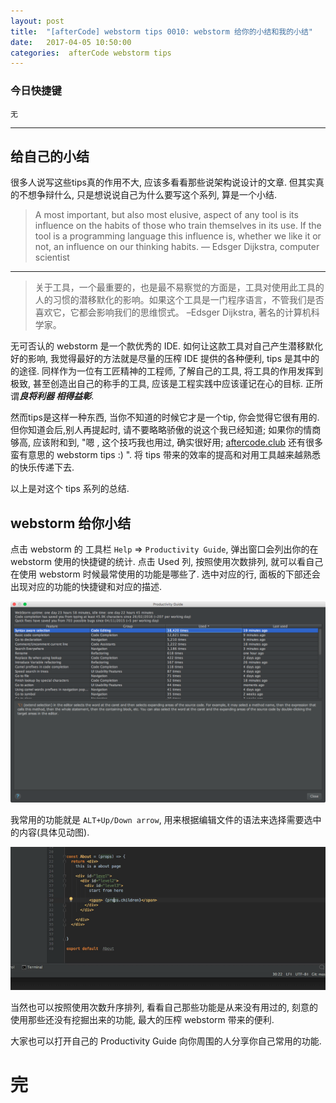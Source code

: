 ```yaml
---
layout: post
title:  "[afterCode] webstorm tips 0010: webstorm 给你的小结和我的小结"
date:   2017-04-05 10:50:00
categories:  afterCode webstorm tips
---
```


### 今日快捷键

```
无
```
----

## 给自己的小结

很多人说写这些tips真的作用不大, 应该多看看那些说架构说设计的文章. 但其实真的不想争辩什么, 只是想说说自己为什么要写这个系列, 算是一个小结.

>A most important, but also most elusive, aspect of any tool is its influence on the habits of those who train themselves in its use. If the tool is a programming language this influence is, whether we like it or not, an influence on our thinking habits. — Edsger Dijkstra, computer scientist

---

>关于工具，一个最重要的，也是最不易察觉的方面是，工具对使用此工具的人的习惯的潜移默化的影响。如果这个工具是一门程序语言，不管我们是否喜欢它，它都会影响我们的思维惯式。 –Edsger Dijkstra, 著名的计算机科学家。 

无可否认的 webstorm 是一个款优秀的 IDE. 如何让这款工具对自己产生潜移默化好的影响, 我觉得最好的方法就是尽量的压榨 IDE 提供的各种便利, tips 是其中的的途径. 同样作为一位有工匠精神的工程师, 了解自己的工具, 将工具的作用发挥到极致, 甚至创造出自己的称手的工具, 应该是工程实践中应该谨记在心的目标. 正所谓***良将利器 相得益彰***.

然而tips是这样一种东西, 当你不知道的时候它才是一个tip, 你会觉得它很有用的. 但你知道会后,别人再提起时, 请不要略略骄傲的说这个我已经知道; 如果你的情商够高, 应该附和到, "嗯 , 这个技巧我也用过, 确实很好用; [aftercode.club](http://aftercode.club/) 还有很多蛮有意思的 webstorm tips :) ". 将 tips 带来的效率的提高和对用工具越来越熟悉的快乐传递下去.

以上是对这个 tips 系列的总结.


## webstorm 给你小结


点击 webstorm 的 工具栏 `Help` => `Productivity Guide`, 弹出窗口会列出你的在 webstorm 使用的快捷键的统计. 点击 Used 列, 按照使用次数排列, 就可以看自己在使用 webstorm 时候最常使用的功能是哪些了. 选中对应的行, 面板的下部还会出现对应的功能的快捷键和对应的描述.

![productivity_guide.png](https://raw.githubusercontent.com/stormslowly/stormslowly.github.io/master/imgs/productivity_guide.png)

我常用的功能就是 `ALT+Up/Down arrow`, 用来根据编辑文件的语法来选择需要选中的内容(具体见动图).

![productivity_guide.png](https://raw.githubusercontent.com/stormslowly/stormslowly.github.io/master/imgs/syntax_selection.gif)

当然也可以按照使用次数升序排列, 看看自己那些功能是从来没有用过的, 刻意的使用那些还没有挖掘出来的功能, 最大的压榨 webstorm 带来的便利.


大家也可以打开自己的 Productivity Guide 向你周围的人分享你自己常用的功能.
# 完

